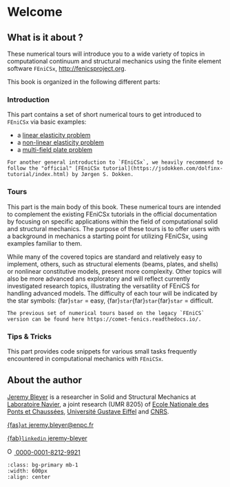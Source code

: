 # Welcome

## What is it about ?

These numerical tours will introduce you to a wide variety of topics in computational continuum and structural mechanics using the finite element software `FEniCSx`, http://fenicsproject.org.

This book is organized in the following different parts:
### Introduction
This part contains a set of short numerical tours to get introduced to `FEniCSx` via basic examples:
  - a [linear elasticity problem](intro/linear_elasticity.md)
  - a [non-linear elasticity problem](intro/hyperelasticity.md)
  - a [multi-field plate problem](intro/plates.md)

```{seealso}
For another general introduction to `FEniCSx`, we heavily recommend to follow the "official" [FEniCSx tutorial](https://jsdokken.com/dolfinx-tutorial/index.html) by Jørgen S. Dokken.
```

### Tours
This part is the main body of this book. These numerical tours are intended to complement the existing FEniCSx tutorials in the official documentation by focusing on specific applications within the field of computational solid and structural mechanics. The purpose of these tours is to offer users with a background in mechanics a starting point for utilizing FEniCSx, using examples familiar to them.

While many of the covered topics are standard and relatively easy to implement, others, such as structural elements (beams, plates, and shells) or nonlinear constitutive models, present more complexity.
Other topics will also be more advanced ans exploratory and will reflect currently investigated research topics, illustrating the versatility of FEniCS for handling advanced models. The difficulty of each tour will be indicated by the star symbols: {far}`star` = easy, {far}`star`{far}`star`{far}`star` = difficult.

```{seealso}
The previous set of numerical tours based on the legacy `FEniCS` version can be found here https://comet-fenics.readthedocs.io/.
```


### Tips & Tricks 

This part provides code snippets for various small tasks frequently encountered in computational mechanics with `FEniCSx`.


## About the author

[Jeremy Bleyer](https://sites.google.com/site/bleyerjeremy/) is a researcher in Solid and Structural Mechanics at [Laboratoire Navier](https://navier-lab.fr), a joint research  (UMR 8205) of [Ecole Nationale des Ponts et Chaussées](http://www.enpc.fr),
[Université Gustave Eiffel](https://www.univ-gustave-eiffel.fr/) and [CNRS](http://www.cnrs.fr).

[{fas}`at` jeremy.bleyer@enpc.fr](mailto:jeremy.bleyer@enpc.fr)

[{fab}`linkedin` jeremy-bleyer](http://www.linkedin.com/in/jérémy-bleyer-0aabb531)

<a href="https://orcid.org/0000-0001-8212-9921">
<img alt="ORCID logo" src="https://info.orcid.org/wp-content/uploads/2019/11/orcid_32x32.png" width="16" height="16" />
 0000-0001-8212-9921
</a>

```{image} images/banner_tutelles.png
:class: bg-primary mb-1
:width: 600px
:align: center
```

